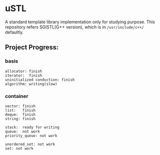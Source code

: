 # uSTL
A standard template library implementation only for studying purpose.
This repository refers SGISTL(G++ version), which is in `/usr/include/c++/` defaultly.

## Project Progress:

### basis
```
allocator: finish
iterator:  finish
uninitialized conduction: finish
algorithm: writing(slow)
```

### container
```
vector: finish
list:   finish
deque:  finish
string: finish

stack:  ready for writing
queue:  not work
priority_queue: not work

unordered_set: not work
set: not work
```
